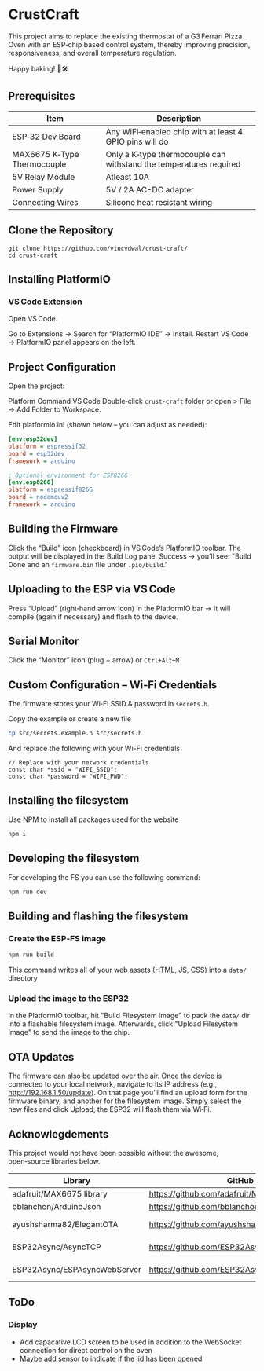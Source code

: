 # CrustCraft

This project aims to replace the existing thermostat of a G3 Ferrari Pizza Oven with an ESP‑chip based control system, thereby improving precision, responsiveness, and overall temperature regulation.

Happy baking! 🍕🛠️


## Prerequisites

| **Item**                      | **Description**                   |
|-------                        |-------                            |
| ESP‑32 Dev Board	            | Any WiFi‑enabled chip with at least 4 GPIO pins will do                      |
| MAX6675 K‑Type Thermocouple   | Only a K‑type thermocouple can withstand the temperatures required  |
| 5V Relay Module               | Atleast 10A                       |
| Power Supply	                | 5V / 2A AC-DC adapter             |
| Connecting Wires	            | Silicone heat resistant wiring    |


## Clone the Repository

```
git clone https://github.com/vincvdwal/crust-craft/
cd crust-craft
```

## Installing PlatformIO

### VS Code Extension

Open VS Code.

Go to Extensions → Search for “PlatformIO IDE” → Install.
Restart VS Code → PlatformIO panel appears on the left.

## Project Configuration

Open the project:

Platform	Command
VS Code	Double‑click `crust-craft` folder or open > File → Add Folder to Workspace.

Edit platformio.ini (shown below – you can adjust as needed):

```ini
[env:esp32dev]
platform = espressif32
board = esp32dev
framework = arduino

; Optional environment for ESP8266
[env:esp8266]
platform = espressif8266
board = nodemcuv2
framework = arduino
```

## Building the Firmware

Click the “Build” icon (checkboard) in VS Code’s PlatformIO toolbar.
The output will be displayed in the Build Log pane.
Success → you’ll see: "Build Done and an `firmware.bin` file under `.pio/build`."

## Uploading to the ESP via VS Code

Press “Upload” (right‑hand arrow icon) in the PlatformIO bar
→ It will compile (again if necessary) and flash to the device.

## Serial Monitor

Click the “Monitor” icon (plug + arrow) or `Ctrl+Alt+M`
 
## Custom Configuration – Wi‑Fi Credentials

The firmware stores your Wi‑Fi SSID & password in `secrets.h`.

Copy the example or create a new file

```bash
cp src/secrets.example.h src/secrets.h
```

And replace the following with your Wi-Fi credentials

```
// Replace with your network credentials
const char *ssid = "WIFI_SSID";
const char *password = "WIFI_PWD";
```

## Installing the filesystem

Use NPM to install all packages used for the website

```bash
npm i
```

## Developing the filesystem

For developing the FS you can use the following command:

```bash
npm run dev
```

## Building and flashing the filesystem

### Create the ESP‑FS image

```bash
npm run build
```

This command writes all of your web assets (HTML, JS, CSS) into a `data/` directory

### Upload the image to the ESP32

In the PlatformIO toolbar, hit "Build Filesystem Image" to pack the `data/` dir into a flashable filesystem image.
Afterwards, click "Upload Filesystem Image" to send the image to the chip.

## OTA Updates

The firmware can also be updated over the air.
Once the device is connected to your local network, navigate to its IP address (e.g., http://192.168.1.50/update).
On that page you’ll find an upload form for the firmware binary, and another for the filesystem image.
Simply select the new files and click Upload; the ESP32 will flash them via Wi‑Fi.

## Acknowlegdements

This project would not have been possible without the awesome, open‑source libraries below.

|Library |	GitHub URL |	License|
|-------|-------|-------|
adafruit/MAX6675 library|	https://github.com/adafruit/MAX6675-library	 | BSD
bblanchon/ArduinoJson |	https://github.com/bblanchon/ArduinoJson	|MIT
ayushsharma82/ElegantOTA	| https://github.com/ayushsharma82/ElegantOTA |	AGPL-3.0
ESP32Async/AsyncTCP |	https://github.com/ESP32Async/AsyncTCP	| LGPL-3.0
ESP32Async/ESPAsyncWebServer	| https://github.com/ESP32Async/ESPAsyncWebServer |	LGPL-3.0

## ToDo

### Display

- Add capacative LCD screen to be used in addition to the WebSocket connection for direct control on the oven
- Maybe add sensor to indicate if the lid has been opened